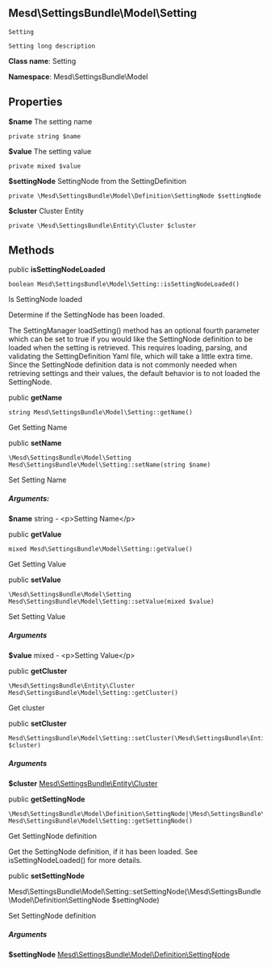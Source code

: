 Mesd\SettingsBundle\Model\Setting
-----

    Setting
    
    Setting long description


**Class name**: Setting

**Namespace**: Mesd\SettingsBundle\Model


Properties
----------

**$name** The setting name

    private string $name


**$value** The setting value

    private mixed $value


**$settingNode** SettingNode from the SettingDefinition

    private \Mesd\SettingsBundle\Model\Definition\SettingNode $settingNode


**$cluster** Cluster Entity

    private \Mesd\SettingsBundle\Entity\Cluster $cluster


Methods
-------

public **isSettingNodeLoaded**

    boolean Mesd\SettingsBundle\Model\Setting::isSettingNodeLoaded()

Is SettingNode loaded

Determine if the SettingNode has been loaded.

The SettingManager loadSetting() method has an optional fourth parameter
which can be set to true if you would like the SettingNode definition to
be loaded when the setting is retrieved. This requires loading, parsing,
and validating the SettingDefinition Yaml file, which will take a little
extra time. Since the SettingNode definition data is not commonly needed
when retrieving settings and their values, the default behavior is to
not loaded the SettingNode.



public **getName**

    string Mesd\SettingsBundle\Model\Setting::getName()

Get Setting Name


public **setName**

    \Mesd\SettingsBundle\Model\Setting Mesd\SettingsBundle\Model\Setting::setName(string $name)

Set Setting Name


##### Arguments:
**$name** string - &lt;p&gt;Setting Name&lt;/p&gt;



public **getValue**

    mixed Mesd\SettingsBundle\Model\Setting::getValue()

Get Setting Value


public **setValue**

    \Mesd\SettingsBundle\Model\Setting Mesd\SettingsBundle\Model\Setting::setValue(mixed $value)

Set Setting Value


##### Arguments
**$value** mixed - &lt;p&gt;Setting Value&lt;/p&gt;



public **getCluster**

    \Mesd\SettingsBundle\Entity\Cluster Mesd\SettingsBundle\Model\Setting::getCluster()

Get cluster


public **setCluster**

    Mesd\SettingsBundle\Model\Setting::setCluster(\Mesd\SettingsBundle\Entity\Cluster $cluster)



##### Arguments
**$cluster** [Mesd\SettingsBundle\Entity\Cluster](Mesd-SettingsBundle-Entity-Cluster.md)



public **getSettingNode**

    \Mesd\SettingsBundle\Model\Definition\SettingNode|\Mesd\SettingsBundle\Model\Excption Mesd\SettingsBundle\Model\Setting::getSettingNode()

Get SettingNode definition

Get the SettingNode definition, if it has been loaded. See
isSettingNodeLoaded() for more details.


public **setSettingNode**

 Mesd\SettingsBundle\Model\Setting::setSettingNode(\Mesd\SettingsBundle\Model\Definition\SettingNode $settingNode)

Set SettingNode definition



##### Arguments
**$settingNode** [Mesd\SettingsBundle\Model\Definition\SettingNode](Mesd-SettingsBundle-Model-Definition-SettingNode.md)



